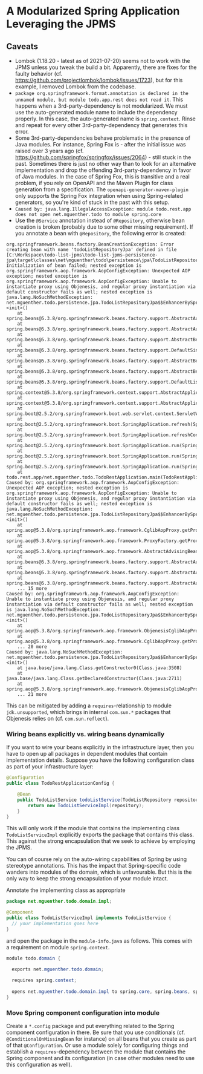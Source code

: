 # A Modularized Spring Application Leveraging the JPMS

## Caveats

* Lombok (1.18.20 - latest as of 2021-07-20) seems not to work with the JPMS unless you tweak the build a bit. Apparently, there are fixes for the faulty behavior (cf. https://github.com/projectlombok/lombok/issues/1723), but for this example, I removed Lombok from the codebase.
* `package org.springframework.format.annotation is declared in the unnamed module, but module todo.app.rest does not read it`. This happens when a 3rd-party-dependency is not modularized. We must use the auto-generated module name to include the dependency properly. In this case, the auto-generated name is `spring.context`. Rinse and repeat for every other 3rd-party-dependency that generates this error.
* Some 3rd-party-dependencies behave problematic in the presence of Java modules. For instance, Spring Fox is - after the initial issue was raised over 3 years ago (cf. https://github.com/springfox/springfox/issues/2064) - still stuck in the past. Sometimes there is just no other way than to look for an alternative implementation and drop the offending 3rd-party-dependency in favor of Java modules. In the case of Spring Fox, this is transitive and a real problem, if you rely on OpenAPI and the Maven Plugin for class generation from a specification. The `openapi-generator-maven-plugin` only supports the Spring Fox integration when using Spring-related generators, so you're kind of stuck in the past with this setup.
* `Caused by: java.lang.IllegalAccessException: module todo.rest.app does not open net.mguenther.todo to module spring.core`
* Use the `@Service` annotation instead of `@Repository`, otherwise bean creation is broken (probably due to some other missing requirement). If you annotate a bean with `@Repository`, the following error is created:

```
org.springframework.beans.factory.BeanCreationException: Error creating bean with name 'todoListRepositoryJpa' defined in file [C:\Workspace\todo-list-jpms\todo-list-jpms-persistence-jpa\target\classes\net\mguenther\todo\persistence\jpa\TodoListRepositoryJpa.class]: Initialization of bean failed; nested exception is org.springframework.aop.framework.AopConfigException: Unexpected AOP exception; nested exception is org.springframework.aop.framework.AopConfigException: Unable to instantiate proxy using Objenesis, and regular proxy instantiation via default constructor fails as well; nested exception is java.lang.NoSuchMethodException: net.mguenther.todo.persistence.jpa.TodoListRepositoryJpa$$EnhancerBySpringCGLIB$$686b0b91.<init>()
	at spring.beans@5.3.8/org.springframework.beans.factory.support.AbstractAutowireCapableBeanFactory.doCreateBean(AbstractAutowireCapableBeanFactory.java:610)
	at spring.beans@5.3.8/org.springframework.beans.factory.support.AbstractAutowireCapableBeanFactory.createBean(AbstractAutowireCapableBeanFactory.java:524)
	at spring.beans@5.3.8/org.springframework.beans.factory.support.AbstractBeanFactory.lambda$doGetBean$0(AbstractBeanFactory.java:335)
	at spring.beans@5.3.8/org.springframework.beans.factory.support.DefaultSingletonBeanRegistry.getSingleton(DefaultSingletonBeanRegistry.java:234)
	at spring.beans@5.3.8/org.springframework.beans.factory.support.AbstractBeanFactory.doGetBean(AbstractBeanFactory.java:333)
	at spring.beans@5.3.8/org.springframework.beans.factory.support.AbstractBeanFactory.getBean(AbstractBeanFactory.java:208)
	at spring.beans@5.3.8/org.springframework.beans.factory.support.DefaultListableBeanFactory.preInstantiateSingletons(DefaultListableBeanFactory.java:944)
	at spring.context@5.3.8/org.springframework.context.support.AbstractApplicationContext.finishBeanFactoryInitialization(AbstractApplicationContext.java:918)
	at spring.context@5.3.8/org.springframework.context.support.AbstractApplicationContext.refresh(AbstractApplicationContext.java:583)
	at spring.boot@2.5.2/org.springframework.boot.web.servlet.context.ServletWebServerApplicationContext.refresh(ServletWebServerApplicationContext.java:145)
	at spring.boot@2.5.2/org.springframework.boot.SpringApplication.refresh(SpringApplication.java:754)
	at spring.boot@2.5.2/org.springframework.boot.SpringApplication.refreshContext(SpringApplication.java:434)
	at spring.boot@2.5.2/org.springframework.boot.SpringApplication.run(SpringApplication.java:338)
	at spring.boot@2.5.2/org.springframework.boot.SpringApplication.run(SpringApplication.java:1343)
	at spring.boot@2.5.2/org.springframework.boot.SpringApplication.run(SpringApplication.java:1332)
	at todo.rest.app/net.mguenther.todo.TodoRestApplication.main(TodoRestApplication.java:11)
Caused by: org.springframework.aop.framework.AopConfigException: Unexpected AOP exception; nested exception is org.springframework.aop.framework.AopConfigException: Unable to instantiate proxy using Objenesis, and regular proxy instantiation via default constructor fails as well; nested exception is java.lang.NoSuchMethodException: net.mguenther.todo.persistence.jpa.TodoListRepositoryJpa$$EnhancerBySpringCGLIB$$686b0b91.<init>()
	at spring.aop@5.3.8/org.springframework.aop.framework.CglibAopProxy.getProxy(CglibAopProxy.java:215)
	at spring.aop@5.3.8/org.springframework.aop.framework.ProxyFactory.getProxy(ProxyFactory.java:110)
	at spring.aop@5.3.8/org.springframework.aop.framework.AbstractAdvisingBeanPostProcessor.postProcessAfterInitialization(AbstractAdvisingBeanPostProcessor.java:99)
	at spring.beans@5.3.8/org.springframework.beans.factory.support.AbstractAutowireCapableBeanFactory.applyBeanPostProcessorsAfterInitialization(AbstractAutowireCapableBeanFactory.java:437)
	at spring.beans@5.3.8/org.springframework.beans.factory.support.AbstractAutowireCapableBeanFactory.initializeBean(AbstractAutowireCapableBeanFactory.java:1790)
	at spring.beans@5.3.8/org.springframework.beans.factory.support.AbstractAutowireCapableBeanFactory.doCreateBean(AbstractAutowireCapableBeanFactory.java:602)
	... 15 more
Caused by: org.springframework.aop.framework.AopConfigException: Unable to instantiate proxy using Objenesis, and regular proxy instantiation via default constructor fails as well; nested exception is java.lang.NoSuchMethodException: net.mguenther.todo.persistence.jpa.TodoListRepositoryJpa$$EnhancerBySpringCGLIB$$686b0b91.<init>()
	at spring.aop@5.3.8/org.springframework.aop.framework.ObjenesisCglibAopProxy.createProxyClassAndInstance(ObjenesisCglibAopProxy.java:81)
	at spring.aop@5.3.8/org.springframework.aop.framework.CglibAopProxy.getProxy(CglibAopProxy.java:206)
	... 20 more
Caused by: java.lang.NoSuchMethodException: net.mguenther.todo.persistence.jpa.TodoListRepositoryJpa$$EnhancerBySpringCGLIB$$686b0b91.<init>()
	at java.base/java.lang.Class.getConstructor0(Class.java:3508)
	at java.base/java.lang.Class.getDeclaredConstructor(Class.java:2711)
	at spring.aop@5.3.8/org.springframework.aop.framework.ObjenesisCglibAopProxy.createProxyClassAndInstance(ObjenesisCglibAopProxy.java:75)
	... 21 more
```

This can be mitigated by adding a `requires`-relationship to module `jdk.unsupported`, which brings in internal `com.sun.*` packages that Objenesis relies on (cf. `com.sun.reflect`).

### Wiring beans explicitly vs. wiring beans dynamically

If you want to wire your beans explicitly in the infrastructure layer, then you have to open up all packages in dependent modules that contain implementation details. Suppose you have the following configuration class as part of your infrastructure layer:

```java
@Configuration
public class TodoRestApplicationConfig {

    @Bean
    public TodoListService todoListService(TodoListRepository repository) {
        return new TodoListServiceImpl(repository);
    }
}
```

This will only work if the module that contains the implementing class `TodoListServiceImpl` explicitly exports the package that contains this class. This against the strong encapsulation that we seek to achieve by employing the JPMS.

You can of course rely on the auto-wiring capabilities of Spring by using stereotype annotations. This has the impact that Spring-specific code wanders into modules of the domain, which is unfavourable. But this is the only way to keep the strong encapsulation of your module intact.

Annotate the implementing class as appropriate

```java
package net.mguenther.todo.domain.impl;

@Component
public class TodoListServiceImpl implements TodoListService {
  // your implementation goes here
}
```

and open the package in the `module-info.java` as follows. This comes with a requirement on module `spring.context`.

```java
module todo.domain {

  exports net.mguenther.todo.domain;
  
  requires spring.context;
  
  opens net.mguenther.todo.domain.impl to spring.core, spring.beans, spring.context;
}
```

### Move Spring component configuration into module

Create a `*.config` package and put everything related to the Spring component configuration in there. Be sure that you use conditionals (cf. `@ConditionalOnMissingBean` for instance) on all beans that you create as part of that `@Configuration`. Or use a module solely for configuring things and establish a `requires`-dependency between the module that contains the Spring component and its configuration (in case other modules need to use this configuration as well).